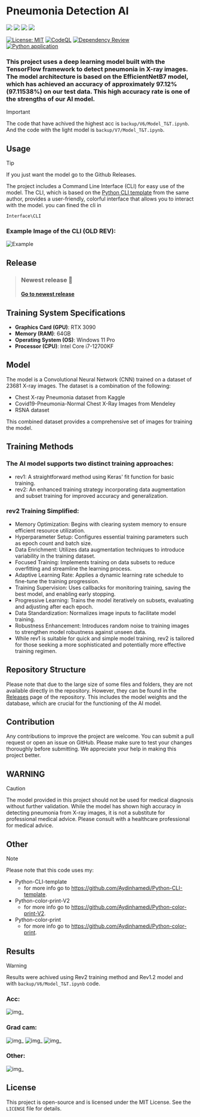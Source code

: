 # Pneumonia Detection AI
<img src="https://img.shields.io/badge/Python-FFD43B?style=for-the-badge&logo=python&logoColor=blue"/> <img src="https://img.shields.io/badge/TensorFlow-FF6F00?style=for-the-badge&logo=tensorflow&logoColor=white"/> <img src="https://img.shields.io/badge/Keras-FF0000?style=for-the-badge&logo=keras&logoColor=white"/> <img src="https://img.shields.io/badge/OpenCV-27338e?style=for-the-badge&logo=OpenCV&logoColor=white"/>


[![License: MIT](https://img.shields.io/badge/License-MIT-yellow.svg)](https://opensource.org/licenses/MIT)
[![CodeQL](https://github.com/Aydinhamedi/Pneumonia-Detection-Ai/actions/workflows/codeql.yml/badge.svg?branch=main)](https://github.com/Aydinhamedi/Pneumonia-Detection-Ai/actions/workflows/codeql.yml)
[![Dependency Review](https://github.com/Aydinhamedi/Pneumonia-Detection-Ai/actions/workflows/dependency-review.yml/badge.svg)](https://github.com/Aydinhamedi/Pneumonia-Detection-Ai/actions/workflows/dependency-review.yml)\
[![Python application](https://github.com/Aydinhamedi/Pneumonia-Detection-Ai/actions/workflows/python-app.yml/badge.svg)](https://github.com/Aydinhamedi/Pneumonia-Detection-Ai/actions/workflows/python-app.yml)
### This project uses a deep learning model built with the TensorFlow framework to detect pneumonia in X-ray images. The model architecture is based on the EfficientNetB7 model, which has achieved an accuracy of approximately 97.12% (97.11538%) on our test data. This high accuracy rate is one of the strengths of our AI model.
> [!IMPORTANT]
> The code that have achived the highest acc is `backup/V6/Model_T&T.ipynb`.\
> And the code with the light model is `backup/V7/Model_T&T.ipynb`.

## Usage
> [!TIP]
> If you just want the model go to the Github Releases.

The project includes a Command Line Interface (CLI) for easy use of the model. The CLI, which is based on the [Python CLI template](https://github.com/Aydinhamedi/Python-CLI-template) from the same author, provides a user-friendly, colorful interface that allows you to interact with the model. you can fined the cli in 

```
Interface\CLI
```
### Example Image of the CLI (OLD REV):
![Example](doc/Screenshot.png)  
## Release
> ### Newest release 📃
> #### [Go to newest release](https://github.com/Aydinhamedi/Pneumonia-Detection-Ai/releases/latest)

## Training System Specifications

- **Graphics Card (GPU)**: RTX 3090
- **Memory (RAM)**: 64GB
- **Operating System (OS)**: Windows 11 Pro
- **Processor (CPU)**: Intel Core i7-12700KF

## Model

The model is a Convolutional Neural Network (CNN) trained on a dataset of 23681 X-ray images. The dataset is a combination of the following:

- Chest X-ray Pneumonia dataset from Kaggle
- Covid19-Pneumonia-Normal Chest X-Ray Images from Mendeley
- RSNA dataset

This combined dataset provides a comprehensive set of images for training the model.

## Training Methods
### The AI model supports two distinct training approaches:

- rev1: A straightforward method using Keras' fit function for basic training.
- rev2: An enhanced training strategy incorporating data augmentation and subset training for improved accuracy and generalization.
### rev2 Training Simplified:
- Memory Optimization: Begins with clearing system memory to ensure efficient resource utilization.
- Hyperparameter Setup: Configures essential training parameters such as epoch count and batch size.
- Data Enrichment: Utilizes data augmentation techniques to introduce variability in the training dataset.
- Focused Training: Implements training on data subsets to reduce overfitting and streamline the learning process.
- Adaptive Learning Rate: Applies a dynamic learning rate schedule to fine-tune the training progression.
- Training Supervision: Uses callbacks for monitoring training, saving the best model, and enabling early stopping.
- Progressive Learning: Trains the model iteratively on subsets, evaluating and adjusting after each epoch.
- Data Standardization: Normalizes image inputs to facilitate model training.
- Robustness Enhancement: Introduces random noise to training images to strengthen model robustness against unseen data.
- While rev1 is suitable for quick and simple model training, rev2 is tailored for those seeking a more sophisticated and potentially more effective training regimen.

## Repository Structure

Please note that due to the large size of some files and folders, they are not available directly in the repository. However, they can be found in the [Releases](https://github.com/Aydinhamedi/Pneumonia-Detection-Ai/releases) page of the repository. This includes the model weights and the database, which are crucial for the functioning of the AI model.

## Contribution

Any contributions to improve the project are welcome. You can submit a pull request or open an issue on GitHub. Please make sure to test your changes thoroughly before submitting. We appreciate your help in making this project better.

## WARNING
> [!CAUTION]
The model provided in this project should not be used for medical diagnosis without further validation. While the model has shown high accuracy in detecting pneumonia from X-ray images, it is not a substitute for professional medical advice. Please consult with a healthcare professional for medical advice.


## Other
> [!NOTE]
> Please note that this code uses my:
> - Python-CLI-template
>   - for more info go to https://github.com/Aydinhamedi/Python-CLI-template.
> - Python-color-print-V2
>   - for more info go to https://github.com/Aydinhamedi/Python-color-print-V2.
> - Python-color-print
>   - for more info go to https://github.com/Aydinhamedi/Python-color-print.

## Results

> [!WARNING]
> Results were achived using Rev2 training method and Rev1.2 model and
> with `backup/V6/Model_T&T.ipynb` code.
<!-- #### N/A --> 
### Acc:
![img_](doc/V6/D1.png)
### Grad cam:
![img_](doc/V6/D3.png)
![img_](doc/V6/D6.png)
![img_](doc/V6/D2.png)
### Other:
![img_](doc/V6/D4.png)
<!--
![img_](doc/V6/D5.png)
![img_](doc/V6/D6.png)
![img_](doc/V6/D7.png)
![img_](doc/V6/D8.png)
![img_](doc/V6/D9.png)
--> 
<!--
![img3](doc/Screenshot.png)  
-->


## License

This project is open-source and is licensed under the MIT License. See the `LICENSE` file for details.
